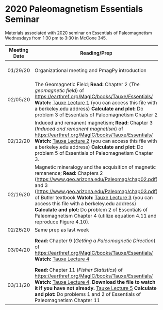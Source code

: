 # 2020 Paleomagnetism Essentials Seminar

Materials associated with 2020 seminar on Essentials of Paleomagnetism
Wednesdays from 1:30 pm to 3:30 in McCone 345.

| Meeting Date | Reading/Prep | During seminar |
|--------------|--------------|----------------|
|01/29/20| Organizational meeting and PmagPy introduction | Install conda and PmagPy; Plot IGRF on the day you were born in PmagPy and by hand |
|02/05/20| The Geomagnetic Field; **Read:** Chapter 2 (*The geomagnetic field*) of https://earthref.org/MagIC/books/Tauxe/Essentials/ **Watch:** [Tauxe Lecture 1](https://drive.google.com/file/d/1IDG1R2swEAY10Al1_nVCLHO6GSdkZAjx/view?usp=sharing) (you can access this file with a berkeley.edu address) **Calculate and plot:** Do problem 3 of Essentials of Paleomagnetism Chapter 2 | Calculate, plot, and discuss the relationship between latitude and inclination. Calculate, plot, and discuss the relationship between latitude and intensity. |
|02/12/20| Induced and remanent magnetism; **Read:** Chapter 3 (*Induced and remanent magnetism*) of https://earthref.org/MagIC/books/Tauxe/Essentials/ **Watch:**  [Tauxe Lecture 2](https://drive.google.com/file/d/1zHblPcVGpSyn-HN2eXOv91XtIKammoFr/view?usp=sharing) (you can access this file with a berkeley.edu address) **Calculate and plot:**  Do problem 5 of Essentials of Paleomagnetism Chapter 3. | Review the key terms and concepts. Work through the problem. Review problem 3 of Chapter 2 (calculating VGPs) |
|02/19/20| Magnetic mineralogy and the acquisition of magnetic remanence; **Read:** Chapters 2 (https://www.geo.arizona.edu/Paleomag/chap02.pdf) and 3 (https://www.geo.arizona.edu/Paleomag/chap03.pdf) of Butler textbook **Watch:**  [Tauxe Lecture 3](https://drive.google.com/file/d/1F-__9Yst3GnIGA2UAbzRGvEqFZf308Io/view?usp=sharing) (you can access this file with a berkeley.edu address) **Calculate and plot:**  Do problem 2 of Essentials of Paleomagnetism Chapter 4 (utilize equation 4.11 and reproduce Figure 4.10). | Zoom meeting Lisa Tauxe's and others on the MagIC team to work through MagIC workshop notebook. |
|02/26/20| Same prep as last week | Discuss key concepts. |
|03/04/20|   **Read:** Chapter 9 (*Getting a Paleomagnetic Direction*) of https://earthref.org/MagIC/books/Tauxe/Essentials/ **Watch:** [Tauxe Lecture 4](https://drive.google.com/open?id=1rg5-rBdQecegYlv_SPAskJUZHARoX1hy) | Discuss key concepts. Work through Demag GUI tutorial. https://github.com/Swanson-Hysell-Group/2020_Demag_GUI_tutorial |
|03/11/20|   **Read:** Chapter 11 (*Fisher Statistics*) of https://earthref.org/MagIC/books/Tauxe/Essentials/ **Watch:** [Tauxe Lecture 4](https://drive.google.com/open?id=1rg5-rBdQecegYlv_SPAskJUZHARoX1hy). **Download the file to watch it if you have not already.**  [Tauxe Lecture 5](https://drive.google.com/file/d/1TDvLQZyVGIFQH-2HWmF5o8AR1OH5nvxG/view?usp=sharing) **Calculate and plot:**  Do problems 1 and 2 of Essentials of Paleomagnetism Chapter 11 | Discuss key concepts and review problems. |
